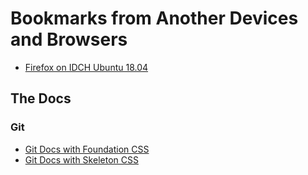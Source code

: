 # Bookmarks from Another Devices and Browsers

* [Firefox on IDCH Ubuntu 18.04](firefox-bookmarks-idch-ubuntu1804.html)

## The Docs

### Git

* [Git Docs with Foundation CSS](docs/git/git_docs_foundation.html)
* [Git Docs with Skeleton CSS](docs/git/git-docs-skeleton)
